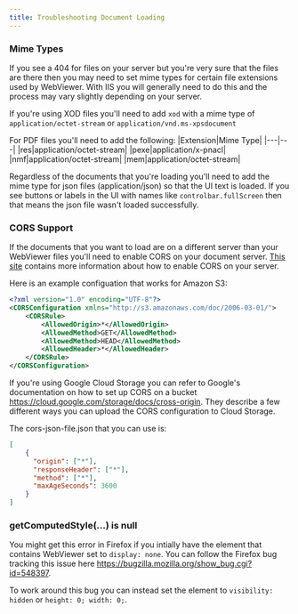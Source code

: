 ```yaml
---
title: Troubleshooting Document Loading
---
```

### Mime Types
If you see a 404 for files on your server but you're very sure that the files are there then you may need to set mime types for certain file extensions used by WebViewer. With IIS you will generally need to do this and the process may vary slightly depending on your server.

If you're using XOD files you'll need to add `xod` with a mime type of `application/octet-stream` or `application/vnd.ms-xpsdocument`

For PDF files you'll need to add the following:
|Extension|Mime Type|
|---|---|
|res|application/octet-stream|
|pexe|application/x-pnacl|
|nmf|application/octet-stream|
|mem|application/octet-stream|

Regardless of the documents that you're loading you'll need to add the mime type for json files (application/json) so that the UI text is loaded. If you see buttons or labels in the UI with names like `controlbar.fullScreen` then that means the json file wasn't loaded successfully.

### CORS Support
If the documents that you want to load are on a different server than your WebViewer files you'll need to enable CORS on your document server. [This site](https://enable-cors.org/server.html) contains more information about how to enable CORS on your server.

Here is an example configuation that works for Amazon S3:
```xml
<?xml version="1.0" encoding="UTF-8"?>
<CORSConfiguration xmlns="http://s3.amazonaws.com/doc/2006-03-01/">
    <CORSRule>
        <AllowedOrigin>*</AllowedOrigin>
        <AllowedMethod>GET</AllowedMethod>
        <AllowedMethod>HEAD</AllowedMethod>
        <AllowedHeader>*</AllowedHeader>
    </CORSRule>
</CORSConfiguration>
```

If you're using Google Cloud Storage you can refer to Google's documentation on how to set up CORS on a bucket https://cloud.google.com/storage/docs/cross-origin.
They describe a few different ways you can upload the CORS configuration to Cloud Storage.

The cors-json-file.json that you can use is:
```json
[
    {
      "origin": ["*"],
      "responseHeader": ["*"],
      "method": ["*"],
      "maxAgeSeconds": 3600
    }
]
```

### getComputedStyle(...) is null
You might get this error in Firefox if you intially have the element that contains WebViewer set to `display: none`. You can follow the Firefox bug tracking this issue here https://bugzilla.mozilla.org/show_bug.cgi?id=548397.

To work around this bug you can instead set the element to `visibility: hidden` or `height: 0; width: 0;`.
